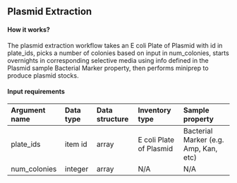 Plasmid Extraction
---
#### How it works?
The plasmid extraction workflow takes an E coli Plate of Plasmid with id in plate_ids, picks a number of colonies based on input in num_colonies, starts overnights in corresponding selective media using  info defined in the Plasmid sample Bacterial Marker property, then performs miniprep to produce plasmid stocks.

#### Input requirements
| Argument name   |   Data type | Data structure | Inventory type | Sample property |
|:---------- |:------------- |:------------- |:------------- |:------------- |
| plate_ids  |  item id  | array | E coli Plate of Plasmid | Bacterial Marker (e.g. Amp, Kan, etc) |
| num_colonies | integer | array | N/A | N/A |
